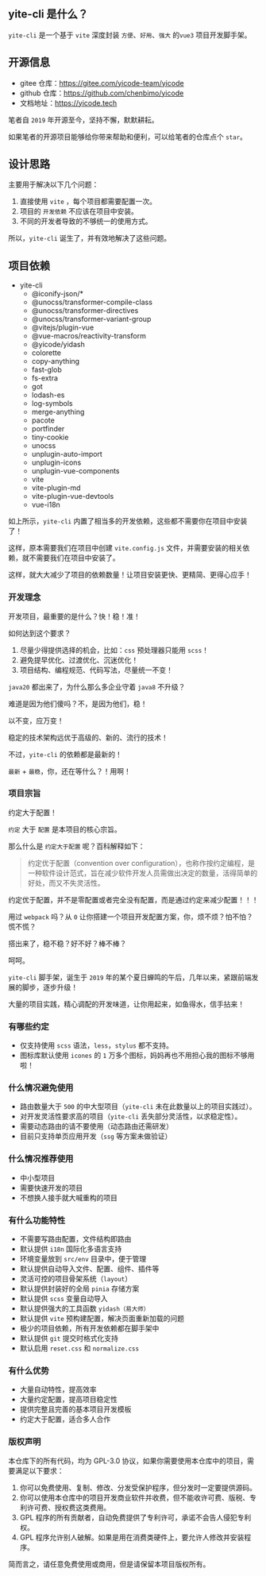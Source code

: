 ## yite-cli 是什么？

`yite-cli` 是一个基于 `vite` 深度封装 `方便`、`好用`、`强大` 的`vue3` 项目开发脚手架。

## 开源信息

-   gitee 仓库：https://gitee.com/yicode-team/yicode
-   github 仓库：https://github.com/chenbimo/yicode
-   文档地址：https://yicode.tech

笔者自 `2019` 年开源至今，坚持不懈，默默耕耘。

如果笔者的开源项目能够给你带来帮助和便利，可以给笔者的仓库点个 `star`。

## 设计思路

主要用于解决以下几个问题：

1. 直接使用 `vite` ，每个项目都需要配置一次。
2. 项目的 `开发依赖` 不应该在项目中安装。
3. 不同的开发者导致的不够统一的使用方式。

所以，`yite-cli` 诞生了，并有效地解决了这些问题。

## 项目依赖

-   yite-cli
    -   @iconify-json/\*
    -   @unocss/transformer-compile-class
    -   @unocss/transformer-directives
    -   @unocss/transformer-variant-group
    -   @vitejs/plugin-vue
    -   @vue-macros/reactivity-transform
    -   @yicode/yidash
    -   colorette
    -   copy-anything
    -   fast-glob
    -   fs-extra
    -   got
    -   lodash-es
    -   log-symbols
    -   merge-anything
    -   pacote
    -   portfinder
    -   tiny-cookie
    -   unocss
    -   unplugin-auto-import
    -   unplugin-icons
    -   unplugin-vue-components
    -   vite
    -   vite-plugin-md
    -   vite-plugin-vue-devtools
    -   vue-i18n

如上所示，`yite-cli` 内置了相当多的开发依赖，这些都不需要你在项目中安装了！

这样，原本需要我们在项目中创建 `vite.config.js` 文件，并需要安装的相关依赖，就不需要我们在项目中安装了。

这样，就大大减少了项目的依赖数量！让项目安装更快、更精简、更得心应手！

### 开发理念

开发项目，最重要的是什么？快！稳！准！

如何达到这个要求？

1. 尽量少得提供选择的机会，比如：`css` 预处理器只能用 `scss`！
2. 避免提早优化、过渡优化、沉迷优化！
3. 项目结构、编程规范、代码写法，尽量统一不变！

`java20` 都出来了，为什么那么多企业守着 `java8` 不升级？

难道是因为他们傻吗？不，是因为他们，稳！

以不变，应万变！

稳定的技术架构远优于高级的、新的、流行的技术！

不过，`yite-cli` 的依赖都是最新的！

`最新` + `最稳`，你，还在等什么？！用啊！

### 项目宗旨

约定大于配置！

`约定` 大于 `配置` 是本项目的核心宗旨。

那么什么是 `约定大于配置` 呢？百科解释如下：

> 约定优于配置（convention over configuration），也称作按约定编程，是一种软件设计范式，旨在减少软件开发人员需做出决定的数量，活得简单的好处，而又不失灵活性。

约定优于配置，并不是零配置或者完全没有配置，而是通过约定来减少配置！！！

用过 `webpack` 吗？从 `0` 让你搭建一个项目开发配置方案，你，烦不烦？怕不怕？慌不慌？

搭出来了，稳不稳？好不好？棒不棒？

呵呵。

`yite-cli` 脚手架，诞生于 `2019` 年的某个夏日蝉鸣的午后，几年以来，紧跟前端发展的脚步，逐步升级！

大量的项目实践，精心调配的开发味道，让你用起来，如鱼得水，信手拈来！

### 有哪些约定

-   仅支持使用 `scss` 语法，`less`，`stylus` 都不支持。
-   图标库默认使用 `icones` 的 `1` 万多个图标，妈妈再也不用担心我的图标不够用啦！

### 什么情况避免使用

-   路由数量大于 `500` 的中大型项目（`yite-cli` 未在此数量以上的项目实践过）。
-   对开发灵活性要求高的项目（`yite-cli` 丢失部分灵活性，以求稳定性）。
-   需要动态路由的请不要使用（动态路由还需研发）
-   目前只支持单页应用开发（`ssg` 等方案未做验证）

### 什么情况推荐使用

-   中小型项目
-   需要快速开发的项目
-   不想换人接手就大喊重构的项目

### 有什么功能特性

-   不需要写路由配置，文件结构即路由
-   默认提供 `i18n` 国际化多语言支持
-   环境变量放到 `src/env` 目录中，便于管理
-   默认提供自动导入文件、配置、组件、插件等
-   灵活可控的项目骨架系统（`layout`）
-   默认提供封装好的全局 `pinia` 存储方案
-   默认提供 `scss` 变量自动导入
-   默认提供强大的工具函数 `yidash（易大师）`
-   默认提供 `vite` 预构建配置，解决页面重新加载的问题
-   极少的项目依赖，所有开发依赖都在脚手架中
-   默认提供 `git` 提交时格式化支持
-   默认启用 `reset.css` 和 `normalize.css`

### 有什么优势

-   大量自动特性，提高效率
-   大量约定配置，提高项目稳定性
-   提供完整且完善的基本项目开发模板
-   约定大于配置，适合多人合作

### 版权声明

本仓库下的所有代码，均为 GPL-3.0 协议，如果你需要使用本仓库中的项目，需要满足以下要求：

1. 你可以免费使用、复制、修改、分发受保护程序，但分发时一定要提供源码。
2. 你可以使用本仓库中的项目开发商业软件并收费，但不能收许可费、版税、专利许可费、授权费这类费用。
3. GPL 程序的所有贡献者，自动免费提供了专利许可，承诺不会告人侵犯专利权。
4. GPL 程序允许别人破解。如果是用在消费类硬件上，要允许人修改并安装程序。

简而言之，请任意免费使用或商用，但是请保留本项目版权所有。
